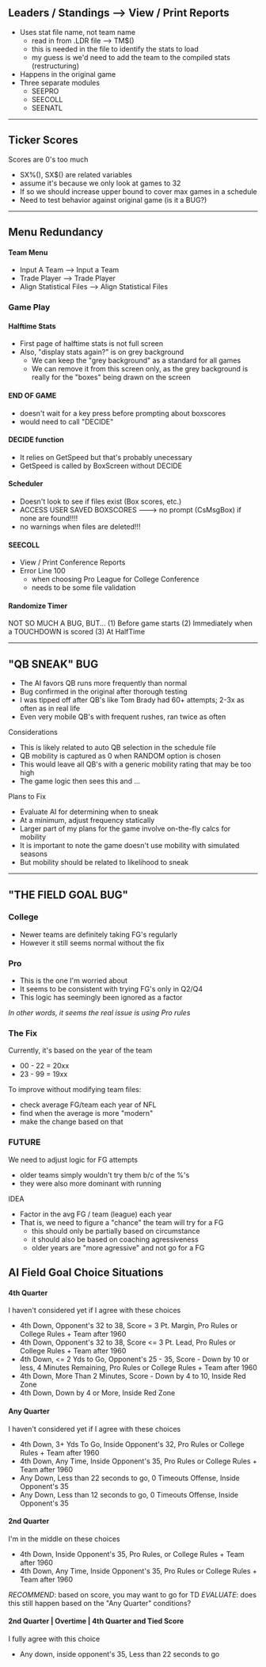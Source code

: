 
## Leaders / Standings --> View / Print Reports
- Uses stat file name, not team name
	- read in from .LDR file --> TM$()
	- this is needed in the file to identify the stats to load
	- my guess is we'd need to add the team to the compiled stats (restructuring)
- Happens in the original game
- Three separate modules
	- SEEPRO
	- SEECOLL
	- SEENATL

___

## Ticker Scores ##
Scores are 0's too much
- SX%(), SX$() are related variables
- assume it's because we only look at games to 32
- If so we should increase upper bound to cover max games in a schedule
- Need to test behavior against original game (is it a BUG?)

___

## Menu Redundancy ##

#### Team Menu ####
- Input A Team --> Input a Team
- Trade Player --> Trade Player
- Align Statistical Files --> Align Statistical Files

### Game Play ###

#### Halftime Stats ####
- First page of halftime stats is not full screen
- Also, "display stats again?" is on grey background
	- We can keep the "grey background" as a standard for all games
	- We can remove it from this screen only, as the grey background is really for the "boxes" being drawn on the screen

#### END OF GAME ####
- doesn't wait for a key press before prompting about boxscores
- would need to call "DECIDE"
	
#### DECIDE function ####
- It relies on GetSpeed but that's probably unecessary
- GetSpeed is called by BoxScreen without DECIDE
		
#### Scheduler ####
- Doesn't look to see if files exist (Box scores, etc.)
- ACCESS USER SAVED BOXSCORES ---> no prompt (CsMsgBox) if none are found!!!!
- no warnings when files are deleted!!!

#### SEECOLL ####
- View / Print Conference Reports
- Error Line 100
	- when choosing Pro League for College Conference
	- needs to be some file validation

#### Randomize Timer ####
NOT SO MUCH A BUG, BUT...
(1) Before game starts
(2) Immediately when a TOUCHDOWN is scored
(3) At HalfTime

___


## "QB SNEAK" BUG ##

- The AI favors QB runs more frequently than normal
- Bug confirmed in the original after thorough testing
- I was tipped off after QB's like Tom Brady had 60+ attempts; 2-3x as often as in real life
- Even very mobile QB's with frequent rushes, ran twice as often

Considerations
- This is likely related to auto QB selection in the schedule file
- QB mobility is captured as 0 when RANDOM option is chosen
- This would leave all QB's with a generic mobility rating that may be too high
- The game logic then sees this and ...

Plans to Fix
- Evaluate AI for determining when to sneak
- At a minimum, adjust frequency statically
- Larger part of my plans for the game involve on-the-fly calcs for mobility
- It is important to note the game doesn't use mobility with simulated seasons
- But mobility should be related to likelihood to sneak

___

## "THE FIELD GOAL BUG" ##

### College ###
- Newer teams are definitely taking FG's regularly
- However it still seems normal without the fix

### Pro ###
- This is the one I'm worried about
- It seems to be consistent with trying FG's only in Q2/Q4
- This logic has seemingly been ignored as a factor

_In other words, it seems the real issue is using Pro rules_

### The Fix ###

Currently, it's based on the year of the team
- 00 - 22 = 20xx
- 23 - 99 = 19xx

To improve without modifying team files:
- check average FG/team each year of NFL
- find when the average is more "modern"
- make the change based on that

### FUTURE ###
We need to adjust logic for FG attempts
- older teams simply wouldn't try them b/c of the %'s
- they were also more dominant with running

IDEA
- Factor in the avg FG / team (league) each year
- That is, we need to figure a "chance" the team will try for a FG
	- this should only be partially based on circumstance
	- it should also be based on coaching agressiveness
	- older years are "more agressive" and not go for a FG


## AI Field Goal Choice Situations  ##

#### 4th Quarter ####
I haven't considered yet if I agree with these choices
- 4th Down, Opponent's 32 to 38, Score = 3 Pt. Margin, Pro Rules or College Rules + Team after 1960
- 4th Down, Opponent's 32 to 38, Score <= 3 Pt. Lead, Pro Rules or College Rules + Team after 1960
- 4th Down, <= 2 Yds to Go, Opponent's 25 - 35, Score - Down by 10 or less, 4 Minutes Remaining, Pro Rules or College Rules + Team after 1960
- 4th Down, More Than 2 Minutes, Score - Down by 4 to 10, Inside Red Zone
- 4th Down, Down by 4 or More, Inside Red Zone

#### Any Quarter ####
I haven't considered yet if I agree with these choices
- 4th Down, 3+ Yds To Go, Inside Opponent's 32, Pro Rules or College Rules + Team after 1960
- 4th Down, Any Time, Inside Opponent's 35, Pro Rules or College Rules + Team after 1960
- Any Down, Less than 22 seconds to go, 0 Timeouts Offense, Inside Opponent's 35
- Any Down, Less than 12 seconds to go, 0 Timeouts Offense, Inside Opponent's 35

#### 2nd Quarter ####
I'm in the middle on these choices
- 4th Down, Inside Opponent's 35, Pro Rules, or College Rules + Team after 1960
- 4th Down, Any Time, Inside Opponent's 35, Pro Rules or College Rules + Team after 1960

*RECOMMEND*: based on score, you may want to go for TD
*EVALUATE*: does this still happen based on the "Any Quarter" conditions?

#### 2nd Quarter | Overtime | 4th Quarter and Tied Score ####
I fully agree with this choice
- Any down, inside opponent's 35, Less than 22 seconds to go
